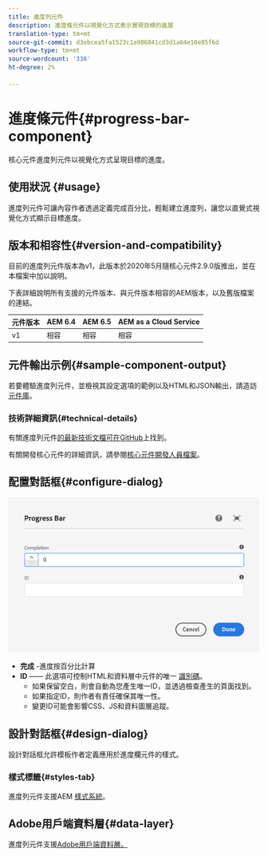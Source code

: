 ```yaml
---
title: 進度列元件
description: 進度條元件以視覺化方式表示實現目標的進展
translation-type: tm+mt
source-git-commit: d3ebcea5fa1523c1a986841cd3d1a64e16e85f6d
workflow-type: tm+mt
source-wordcount: '338'
ht-degree: 2%

---
```



# 進度條元件{#progress-bar-component}

核心元件進度列元件以視覺化方式呈現目標的進度。

## 使用狀況 {#usage}

進度列元件可讓內容作者透過定義完成百分比，輕鬆建立進度列，讓您以直覺式視覺化方式顯示目標進度。

## 版本和相容性{#version-and-compatibility}

目前的進度列元件版本為v1，此版本於2020年5月隨核心元件2.9.0版推出，並在本檔案中加以說明。

下表詳細說明所有支援的元件版本、與元件版本相容的AEM版本，以及舊版檔案的連結。

| 元件版本 | AEM 6.4 | AEM 6.5 | AEM as a Cloud Service  |
|---|---|---|---|
| v1 | 相容 | 相容 | 相容 |

## 元件輸出示例{#sample-component-output}

若要體驗進度列元件，並檢視其設定選項的範例以及HTML和JSON輸出，請造訪[元件庫](https://adobe.com/go/aem_cmp_library_progressbar)。

### 技術詳細資訊{#technical-details}

有關進度列元件[的最新技術文檔可在GitHub](https://adobe.com/go/aem_cmp_tech_progress_v1)上找到。

有關開發核心元件的詳細資訊，請參閱[核心元件開發人員檔案](/help/developing/overview.md)。

## 配置對話框{#configure-dialog}

![進度欄元件的編輯對話方塊](/help/assets/progress-bar-edit.png)

* **完成** -進度按百分比計算
* **ID**  —— 此選項可控制HTML和資料層中元件的唯一 [識別碼](/help/developing/data-layer/overview.md)。
   * 如果保留空白，則會自動為您產生唯一ID，並透過檢查產生的頁面找到。
   * 如果指定ID，則作者有責任確保其唯一性。
   * 變更ID可能會影響CSS、JS和資料圖層追蹤。

## 設計對話框{#design-dialog}

設計對話框允許模板作者定義應用於進度欄元件的樣式。

### 樣式標籤{#styles-tab}

進度列元件支援AEM [樣式系統](/help/get-started/authoring.md#component-styling)。

## Adobe用戶端資料層{#data-layer}

進度列元件支援[Adobe用戶端資料層。](/help/developing/data-layer/overview.md)
